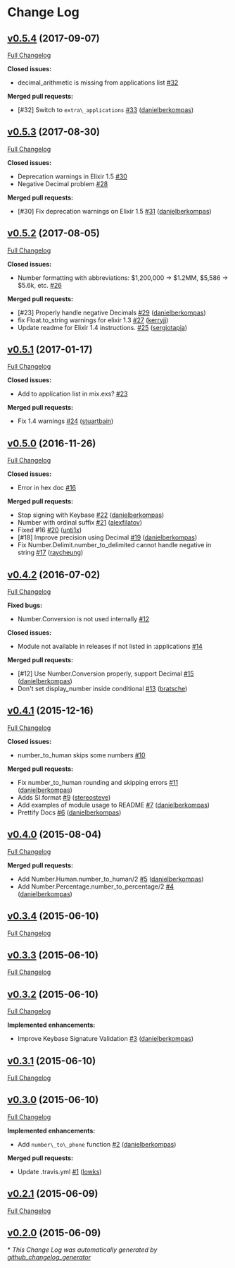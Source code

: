 # Change Log

## [v0.5.4](https://github.com/danielberkompas/number/tree/v0.5.4) (2017-09-07)
[Full Changelog](https://github.com/danielberkompas/number/compare/v0.5.3...v0.5.4)

**Closed issues:**

- decimal\_arithmetic is missing from applications list [\#32](https://github.com/danielberkompas/number/issues/32)

**Merged pull requests:**

- \[\#32\] Switch to `extra\_applications` [\#33](https://github.com/danielberkompas/number/pull/33) ([danielberkompas](https://github.com/danielberkompas))

## [v0.5.3](https://github.com/danielberkompas/number/tree/v0.5.3) (2017-08-30)
[Full Changelog](https://github.com/danielberkompas/number/compare/v0.5.2...v0.5.3)

**Closed issues:**

- Deprecation warnings in Elixir 1.5 [\#30](https://github.com/danielberkompas/number/issues/30)
- Negative Decimal problem [\#28](https://github.com/danielberkompas/number/issues/28)

**Merged pull requests:**

- \[\#30\] Fix deprecation warnings on Elixir 1.5 [\#31](https://github.com/danielberkompas/number/pull/31) ([danielberkompas](https://github.com/danielberkompas))

## [v0.5.2](https://github.com/danielberkompas/number/tree/v0.5.2) (2017-08-05)
[Full Changelog](https://github.com/danielberkompas/number/compare/v0.5.1...v0.5.2)

**Closed issues:**

- Number formatting with abbreviations: $1,200,000 -\> $1.2MM, $5,586 -\> $5.6k, etc. [\#26](https://github.com/danielberkompas/number/issues/26)

**Merged pull requests:**

- \[\#23\] Properly handle negative Decimals [\#29](https://github.com/danielberkompas/number/pull/29) ([danielberkompas](https://github.com/danielberkompas))
- fix Float.to\_string warnings for elixir 1.3 [\#27](https://github.com/danielberkompas/number/pull/27) ([kerryjj](https://github.com/kerryjj))
- Update readme for Elixir 1.4 instructions. [\#25](https://github.com/danielberkompas/number/pull/25) ([sergiotapia](https://github.com/sergiotapia))

## [v0.5.1](https://github.com/danielberkompas/number/tree/v0.5.1) (2017-01-17)
[Full Changelog](https://github.com/danielberkompas/number/compare/v0.5.0...v0.5.1)

**Closed issues:**

- Add to application list in mix.exs? [\#23](https://github.com/danielberkompas/number/issues/23)

**Merged pull requests:**

- Fix 1.4 warnings [\#24](https://github.com/danielberkompas/number/pull/24) ([stuartbain](https://github.com/stuartbain))

## [v0.5.0](https://github.com/danielberkompas/number/tree/v0.5.0) (2016-11-26)
[Full Changelog](https://github.com/danielberkompas/number/compare/v0.4.2...v0.5.0)

**Closed issues:**

- Error in hex doc [\#16](https://github.com/danielberkompas/number/issues/16)

**Merged pull requests:**

- Stop signing with Keybase [\#22](https://github.com/danielberkompas/number/pull/22) ([danielberkompas](https://github.com/danielberkompas))
- Number with ordinal suffix [\#21](https://github.com/danielberkompas/number/pull/21) ([alexfilatov](https://github.com/alexfilatov))
- Fixed \#16 [\#20](https://github.com/danielberkompas/number/pull/20) ([unti1x](https://github.com/unti1x))
- \[\#18\] Improve precision using Decimal [\#19](https://github.com/danielberkompas/number/pull/19) ([danielberkompas](https://github.com/danielberkompas))
- Fix Number.Delimit.number\_to\_delimited cannot handle negative in string [\#17](https://github.com/danielberkompas/number/pull/17) ([raycheung](https://github.com/raycheung))

## [v0.4.2](https://github.com/danielberkompas/number/tree/v0.4.2) (2016-07-02)
[Full Changelog](https://github.com/danielberkompas/number/compare/v0.4.1...v0.4.2)

**Fixed bugs:**

- Number.Conversion is not used internally [\#12](https://github.com/danielberkompas/number/issues/12)

**Closed issues:**

- Module not available in releases if not listed in :applications [\#14](https://github.com/danielberkompas/number/issues/14)

**Merged pull requests:**

- \[\#12\] Use Number.Conversion properly, support Decimal [\#15](https://github.com/danielberkompas/number/pull/15) ([danielberkompas](https://github.com/danielberkompas))
- Don't set display\_number inside conditional [\#13](https://github.com/danielberkompas/number/pull/13) ([bratsche](https://github.com/bratsche))

## [v0.4.1](https://github.com/danielberkompas/number/tree/v0.4.1) (2015-12-16)
[Full Changelog](https://github.com/danielberkompas/number/compare/v0.4.0...v0.4.1)

**Closed issues:**

- number\_to\_human skips some numbers [\#10](https://github.com/danielberkompas/number/issues/10)

**Merged pull requests:**

- Fix number\_to\_human rounding and skipping errors [\#11](https://github.com/danielberkompas/number/pull/11) ([danielberkompas](https://github.com/danielberkompas))
- Adds SI.format [\#9](https://github.com/danielberkompas/number/pull/9) ([stereosteve](https://github.com/stereosteve))
- Add examples of module usage to README [\#7](https://github.com/danielberkompas/number/pull/7) ([danielberkompas](https://github.com/danielberkompas))
- Prettify Docs [\#6](https://github.com/danielberkompas/number/pull/6) ([danielberkompas](https://github.com/danielberkompas))

## [v0.4.0](https://github.com/danielberkompas/number/tree/v0.4.0) (2015-08-04)
[Full Changelog](https://github.com/danielberkompas/number/compare/v0.3.4...v0.4.0)

**Merged pull requests:**

- Add Number.Human.number\_to\_human/2 [\#5](https://github.com/danielberkompas/number/pull/5) ([danielberkompas](https://github.com/danielberkompas))
- Add Number.Percentage.number\_to\_percentage/2 [\#4](https://github.com/danielberkompas/number/pull/4) ([danielberkompas](https://github.com/danielberkompas))

## [v0.3.4](https://github.com/danielberkompas/number/tree/v0.3.4) (2015-06-10)
[Full Changelog](https://github.com/danielberkompas/number/compare/v0.3.3...v0.3.4)

## [v0.3.3](https://github.com/danielberkompas/number/tree/v0.3.3) (2015-06-10)
[Full Changelog](https://github.com/danielberkompas/number/compare/v0.3.2...v0.3.3)

## [v0.3.2](https://github.com/danielberkompas/number/tree/v0.3.2) (2015-06-10)
[Full Changelog](https://github.com/danielberkompas/number/compare/v0.3.1...v0.3.2)

**Implemented enhancements:**

- Improve Keybase Signature Validation [\#3](https://github.com/danielberkompas/number/pull/3) ([danielberkompas](https://github.com/danielberkompas))

## [v0.3.1](https://github.com/danielberkompas/number/tree/v0.3.1) (2015-06-10)
[Full Changelog](https://github.com/danielberkompas/number/compare/v0.3.0...v0.3.1)

## [v0.3.0](https://github.com/danielberkompas/number/tree/v0.3.0) (2015-06-10)
[Full Changelog](https://github.com/danielberkompas/number/compare/v0.2.1...v0.3.0)

**Implemented enhancements:**

- Add `number\_to\_phone` function [\#2](https://github.com/danielberkompas/number/pull/2) ([danielberkompas](https://github.com/danielberkompas))

**Merged pull requests:**

- Update .travis.yml [\#1](https://github.com/danielberkompas/number/pull/1) ([lowks](https://github.com/lowks))

## [v0.2.1](https://github.com/danielberkompas/number/tree/v0.2.1) (2015-06-09)
[Full Changelog](https://github.com/danielberkompas/number/compare/v0.2.0...v0.2.1)

## [v0.2.0](https://github.com/danielberkompas/number/tree/v0.2.0) (2015-06-09)


\* *This Change Log was automatically generated by [github_changelog_generator](https://github.com/skywinder/Github-Changelog-Generator)*